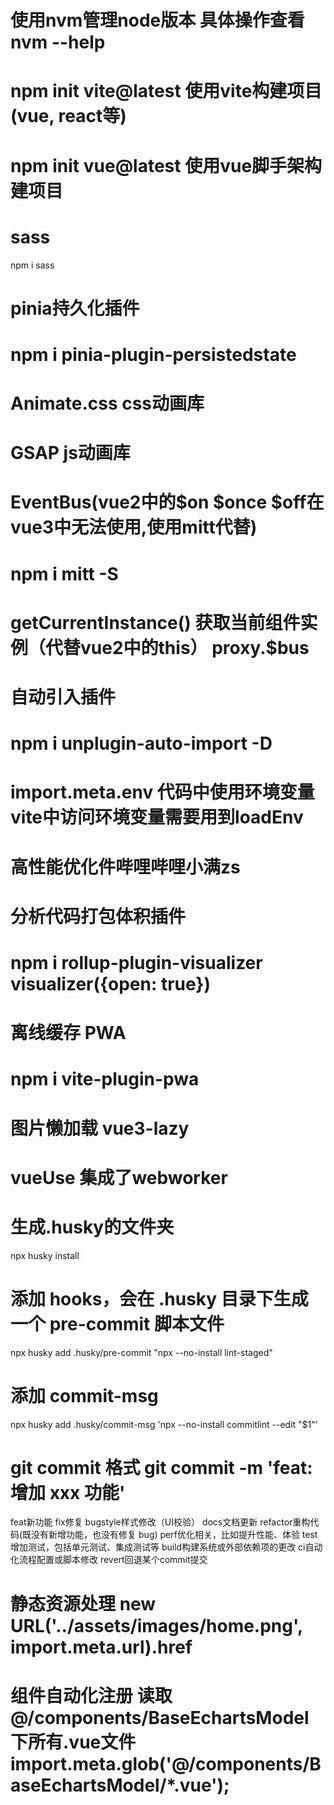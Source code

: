 # 使用nvm管理node版本 具体操作查看nvm --help
# npm init vite@latest  使用vite构建项目 (vue, react等)
# npm init vue@latest  使用vue脚手架构建项目

# sass
npm i sass

# pinia持久化插件
# npm i  pinia-plugin-persistedstate

# Animate.css                    css动画库
# GSAP                           js动画库

# EventBus(vue2中的$on $once $off在vue3中无法使用,使用mitt代替)
# npm i mitt -S   
# getCurrentInstance() 获取当前组件实例（代替vue2中的this） proxy.$bus

# 自动引入插件
# npm i unplugin-auto-import -D

# import.meta.env  代码中使用环境变量  vite中访问环境变量需要用到loadEnv

# 高性能优化件哔哩哔哩小满zs

# 分析代码打包体积插件
# npm i rollup-plugin-visualizer      visualizer({open: true})

# 离线缓存 PWA  
# npm i vite-plugin-pwa

# 图片懒加载 vue3-lazy

# vueUse 集成了webworker




# 生成.husky的文件夹 
npx husky install 

# 添加 hooks，会在 .husky 目录下生成一个 pre-commit 脚本文件
npx husky add .husky/pre-commit "npx --no-install lint-staged"

# 添加 commit-msg
npx husky add .husky/commit-msg 'npx --no-install commitlint --edit "$1"'

# git commit 格式  git commit -m 'feat: 增加 xxx 功能'
feat新功能
fix修复 
bugstyle样式修改（UI校验）
docs文档更新
refactor重构代码(既没有新增功能，也没有修复 bug)
perf优化相关，比如提升性能、体验
test增加测试，包括单元测试、集成测试等
build构建系统或外部依赖项的更改
ci自动化流程配置或脚本修改
revert回退某个commit提交

# 静态资源处理 new URL('../assets/images/home.png', import.meta.url).href
# 组件自动化注册  读取@/components/BaseEchartsModel下所有.vue文件  import.meta.glob('@/components/BaseEchartsModel/*.vue');
